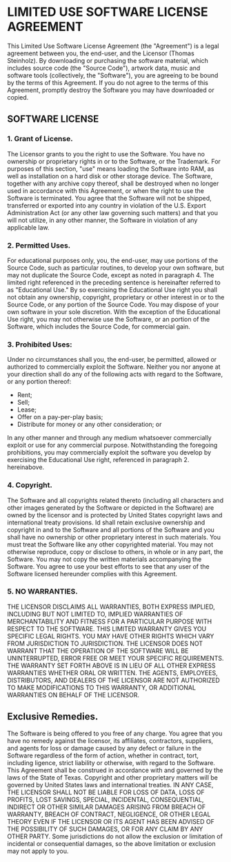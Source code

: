 # LIMITED USE SOFTWARE LICENSE AGREEMENT

This Limited Use Software License Agreement (the "Agreement") is a legal agreement between you,
the end-user, and the Licensor (Thomas Steinholz). By downloading or purchasing the software material,
which includes source code (the "Source Code"), artwork data, music and software tools (collectively,
the "Software"), you are agreeing to be bound by the terms of this Agreement. If you do not agree to
the terms of this Agreement, promptly destroy the Software you may have downloaded or copied. 

## SOFTWARE LICENSE

### 1. Grant of License. 

The Licensor grants to you the right to use the Software. You have no ownership or proprietary rights in or to the
Software, or the Trademark. For purposes of this section, "use" means loading the Software into RAM, as
well as installation on a hard disk or other storage device. The Software, together with any archive copy
thereof, shall be destroyed when no longer used in accordance with this Agreement, or when the right to
use the Software is terminated. You agree that the Software will not be shipped, transferred or exported 
into any country in violation of the U.S. Export Administration Act (or any other law governing such matters)
and that you will not utilize, in any other manner, the Software in violation of any applicable law.


### 2. Permitted Uses. 

For educational purposes only, you, the end-user, may use portions of the Source Code, such as particular 
routines, to develop your own software, but may not duplicate the Source Code, except as noted in paragraph 4.
The limited right referenced in the preceding sentence is hereinafter referred to as "Educational Use."
By so exercising the Educational Use right you shall not obtain any ownership, copyright, proprietary or 
other interest in or to the Source Code, or any portion of the Source Code. You may dispose of your own 
software in your sole discretion. With the exception of the Educational Use right, you may not otherwise 
use the Software, or an portion of the Software, which includes the Source Code, for commercial gain.

### 3. Prohibited Uses: 

Under no circumstances shall you, the end-user, be permitted, allowed or authorized to commercially exploit
the Software. Neither you nor anyone at your direction shall do any of the following acts with regard to the
Software, or any portion thereof: 

* Rent;
* Sell;
* Lease;
* Offer on a pay-per-play basis;
* Distribute for money or any other consideration; or

In any other manner and through any medium whatsoever commercially exploit or use for any commercial purpose.
Notwithstanding the foregoing prohibitions, you may commercially exploit the software you develop by exercising
the Educational Use right, referenced in paragraph 2. hereinabove.


### 4. Copyright.

The Software and all copyrights related thereto (including all characters and other images generated by the 
Software or depicted in the Software) are owned by the licensor and is protected by United States copyright laws and
international treaty provisions. Id shall retain exclusive ownership and copyright in and to the Software 
and all portions of the Software and you shall have no ownership or other proprietary interest in such
materials. You must treat the Software like any other copyrighted material. You may not otherwise reproduce,
copy or disclose to others, in whole or in any part, the Software. You may not copy the written materials 
accompanying the Software. You agree to use your best efforts to see that any user of the Software licensed
hereunder complies with this Agreement.


### 5. NO WARRANTIES.

THE LICENSOR DISCLAIMS ALL WARRANTIES, BOTH EXPRESS IMPLIED, INCLUDING BUT NOT LIMITED TO, IMPLIED WARRANTIES OF 
MERCHANTABILITY AND FITNESS FOR A PARTICULAR PURPOSE WITH RESPECT TO THE SOFTWARE. THIS LIMITED WARRANTY GIVES YOU
SPECIFIC LEGAL RIGHTS. YOU MAY HAVE OTHER RIGHTS WHICH VARY FROM JURISDICTION TO JURISDICTION. THE LICENSOR DOES NOT
WARRANT THAT THE OPERATION OF THE SOFTWARE WILL BE UNINTERRUPTED, ERROR FREE OR MEET YOUR SPECIFIC REQUIREMENTS. 
THE WARRANTY SET FORTH ABOVE IS IN LIEU OF ALL OTHER EXPRESS WARRANTIES WHETHER ORAL OR WRITTEN. THE AGENTS,
EMPLOYEES, DISTRIBUTORS, AND DEALERS OF THE LICENSOR ARE NOT AUTHORIZED TO MAKE MODIFICATIONS TO THIS WARRANTY,
OR ADDITIONAL WARRANTIES ON BEHALF OF THE LICENSOR.


## Exclusive Remedies.

The Software is being offered to you free of any charge. You agree that you have no remedy against the licensor,
its affiliates, contractors, suppliers, and agents for loss or damage caused by any defect or failure 
in the Software regardless of the form of action, whether in contract, tort, including ligence, strict
liability or otherwise, with regard to the Software. This Agreement shall be construed in accordance 
with and governed by the laws of the State of Texas. Copyright and other proprietary matters will be
governed by United States laws and international treaties. IN ANY CASE, THE LICENSOR SHALL NOT BE LIABLE FOR 
LOSS OF DATA, LOSS OF PROFITS, LOST SAVINGS, SPECIAL, INCIDENTAL, CONSEQUENTIAL, INDIRECT OR OTHER
SIMILAR DAMAGES ARISING FROM BREACH OF WARRANTY, BREACH OF CONTRACT, NEGLIGENCE, OR OTHER LEGAL 
THEORY EVEN IF THE LICENSOR OR ITS AGENT HAS BEEN ADVISED OF THE POSSIBILITY OF SUCH DAMAGES, OR FOR ANY
CLAIM BY ANY OTHER PARTY. Some jurisdictions do not allow the exclusion or limitation of incidental or
consequential damages, so the above limitation or exclusion may not apply to you.

